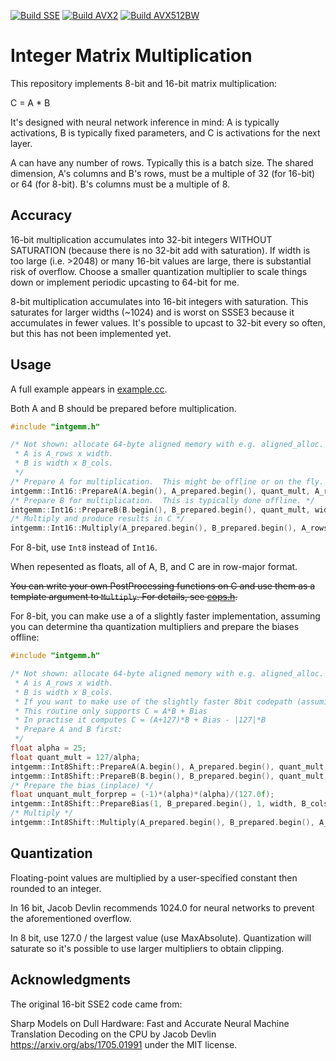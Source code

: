 [![Build SSE](https://img.shields.io/jenkins/s/http/vali.inf.ed.ac.uk/jenkins/view/intgemm/job/intgemm-SSE.svg?label=SSE)](http://vali.inf.ed.ac.uk/jenkins/job/intgemm-SSE/)
[![Build AVX2](https://img.shields.io/jenkins/s/http/vali.inf.ed.ac.uk/jenkins/view/intgemm/job/intgemm-AVX2.svg?label=AVX2)](http://vali.inf.ed.ac.uk/jenkins/job/intgemm-AVX2/)
[![Build AVX512BW](https://img.shields.io/jenkins/s/http/vali.inf.ed.ac.uk/jenkins/view/intgemm/job/intgemm-AVX512BW.svg?label=AVX512BW)](http://vali.inf.ed.ac.uk/jenkins/job/intgemm-AVX512BW/)

# Integer Matrix Multiplication

This repository implements 8-bit and 16-bit matrix multiplication:

C = A * B

It's designed with neural network inference in mind: A is typically activations, B is typically fixed parameters, and C is activations for the next layer.

A can have any number of rows.  Typically this is a batch size.
The shared dimension, A's columns and B's rows, must be a multiple of 32 (for 16-bit) or 64 (for 8-bit).
B's columns must be a multiple of 8.

## Accuracy
16-bit multiplication accumulates into 32-bit integers WITHOUT SATURATION (because there is no 32-bit add with saturation). If width is too large (i.e. >2048) or many 16-bit values are large, there is substantial risk of overflow.  Choose a smaller quantization multiplier to scale things down or implement periodic upcasting to 64-bit for me.

8-bit multiplication accumulates into 16-bit integers with saturation.  This saturates for larger widths (~1024) and is worst on SSSE3 because it accumulates in fewer values.  It's possible to upcast to 32-bit every so often, but this has not been implemented yet.

## Usage

A full example appears in [example.cc](example.cc).

Both A and B should be prepared before multiplication.
```C++
#include "intgemm.h"

/* Not shown: allocate 64-byte aligned memory with e.g. aligned_alloc.
 * A is A_rows x width.
 * B is width x B_cols.
 */
/* Prepare A for multiplication.  This might be offline or on the fly. */
intgemm::Int16::PrepareA(A.begin(), A_prepared.begin(), quant_mult, A_rows, width);
/* Prepare B for multiplication.  This is typically done offline. */
intgemm::Int16::PrepareB(B.begin(), B_prepared.begin(), quant_mult, width, B_cols);
/* Multiply and produce results in C */
intgemm::Int16::Multiply(A_prepared.begin(), B_prepared.begin(), A_rows, width, B_cols, intgemm::callbacks::UnquantizeAndWrite(1.0 / (quant_mult * quant_mult), C.begin()));
```
For 8-bit, use `Int8` instead of `Int16`.

When repesented as floats, all of A, B, and C are in row-major format.

~~You can write your own PostProcessing functions on C and use them as a template argument to `Multiply`. For details, see [cops.h](cops.h).~~

For 8-bit, you can make use a of a slightly faster implementation, assuming you can determine tha quantization multipliers and prepare the biases offline:

```C++
#include "intgemm.h"

/* Not shown: allocate 64-byte aligned memory with e.g. aligned_alloc.
 * A is A_rows x width.
 * B is width x B_cols.
 * If you want to make use of the slightly faster 8bit codepath (assuming you can cache biases and quantization multipliers)
 * This routine only supports C = A*B + Bias
 * In practise it computes C = (A+127)*B + Bias - |127|*B
 * Prepare A and B first:
 */
float alpha = 25;
float quant_mult = 127/alpha;
intgemm::Int8Shift::PrepareA(A.begin(), A_prepared.begin(), quant_mult, A_rows, width);
intgemm::Int8Shift::PrepareB(B.begin(), B_prepared.begin(), quant_mult, width, B_cols);
/* Prepare the bias (inplace) */
float unquant_mult_forprep = (-1)*(alpha)*(alpha)/(127.0f);
intgemm::Int8Shift::PrepareBias(1, B_prepared.begin(), 1, width, B_cols, callbacks::UnquantizeAndAddBiasAndWrite(unquant_mult_forprep, inputBias.begin(), inputBias.begin()));
/* Multiply */
intgemm::Int8Shift::Multiply(A_prepared.begin(), B_prepared.begin(), A_rows, width, B_cols, callbacks::UnquantizeAndAddBiasAndWrite(unquant_mult_forprep, bias.begin(), C.begin()));
```

## Quantization
Floating-point values are multiplied by a user-specified constant then rounded to an integer.

In 16 bit, Jacob Devlin recommends 1024.0 for neural networks to prevent the aforementioned overflow.

In 8 bit, use 127.0 / the largest value (use MaxAbsolute).  Quantization will saturate so it's possible to use larger multipliers to obtain clipping.

## Acknowledgments
The original 16-bit SSE2 code came from:

Sharp Models on Dull Hardware: Fast and Accurate Neural Machine Translation Decoding on the CPU by Jacob Devlin https://arxiv.org/abs/1705.01991 under the MIT license.
